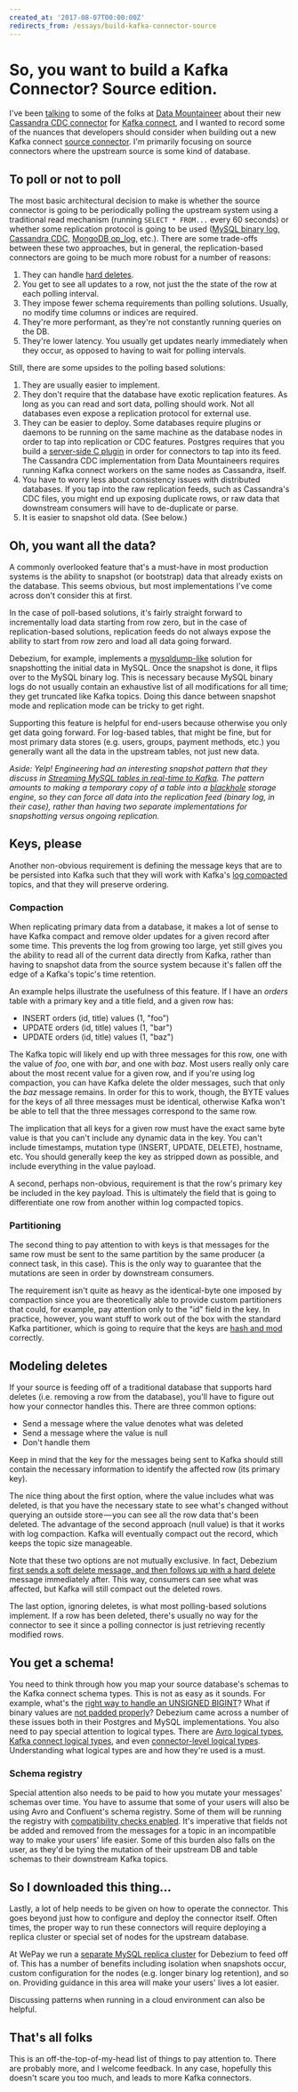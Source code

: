```yaml
---
created_at: '2017-08-07T00:00:00Z'
redirects_from: /essays/build-kafka-connector-source
---
```


# So, you want to build a Kafka Connector? Source edition.

I've been [talking](https://github.com/datamountaineer/stream-reactor/issues/162) to some of the folks at [Data Mountaineer](https://datamountaineer.com/) about their new [Cassandra CDC connector](http://docs.datamountaineer.com/en/latest/cassandra-cdc.html) for [Kafka connect](http://docs.confluent.io/current/connect/intro.html), and I wanted to record some of the nuances that developers should consider when building out a new Kafka connect [source connector](http://docs.confluent.io/3.3.0/connect/javadocs/index.html?org/apache/kafka/connect/source/SourceConnector.html). I'm primarily focusing on source connectors where the upstream source is some kind of database.

## To poll or not to poll

The most basic architectural decision to make is whether the source connector is going to be periodically polling the upstream system using a traditional read mechanism (running `SELECT * FROM...` every 60 seconds) or whether some replication protocol is going to be used ([MySQL binary log](https://dev.mysql.com/doc/refman/5.7/en/binary-log.html), [Cassandra CDC](https://cassandra.apache.org/doc/latest/operating/cdc.html), [MongoDB op_log](https://docs.mongodb.com/manual/core/replica-set-oplog/), etc.). There are some trade-offs between these two approaches, but in general, the replication-based connectors are going to be much more robust for a number of reasons:

1. They can handle [hard deletes](https://www.quora.com/What-is-the-difference-between-soft-delete-and-hard-delete-in-SQL-Informatica-power-center-and-Informatica-cloud).
2. You get to see all updates to a row, not just the the state of the row at each polling interval.
3. They impose fewer schema requirements than polling solutions. Usually, no modify time columns or indices are required.
4. They're more performant, as they're not constantly running queries on the DB.
5. They're lower latency. You usually get updates nearly immediately when they occur, as opposed to having to wait for polling intervals.

Still, there are some upsides to the polling based solutions:

1. They are usually easier to implement.
2. They don't require that the database have exotic replication features. As long as you can read and sort data, polling should work. Not all databases even expose a replication protocol for external use.
3. They can be easier to deploy. Some databases require plugins or daemons to be running on the same machine as the database nodes in order to tap into replication or CDC features. Postgres requires that you build a [server-side C plugin](http://debezium.io/docs/connectors/postgresql/#output-plugin) in order for connectors to tap into its feed. The Cassandra CDC implementation from Data Mountaineers requires running Kafka connect workers on the same nodes as Cassandra, itself.
4. You have to worry less about consistency issues with distributed databases. If you tap into the raw replication feeds, such as Cassandra's CDC files, you might end up exposing duplicate rows, or raw data that downstream consumers will have to de-duplicate or parse.
5. It is easier to snapshot old data. (See below.)

## Oh, you want all the data?

A commonly overlooked feature that's a must-have in most production systems is the ability to snapshot (or bootstrap) data that already exists on the database. This seems obvious, but most implementations I've come across don't consider this at first.

In the case of poll-based solutions, it's fairly straight forward to incrementally load data starting from row zero, but in the case of replication-based solutions, replication feeds do not always expose the ability to start from row zero and load all data going forward.

Debezium, for example, implements a [mysqldump-like](https://issues.jboss.org/browse/DBZ-31) solution for snapshotting the initial data in MySQL. Once the snapshot is done, it flips over to the MySQL binary log. This is necessary because MySQL binary logs do not usually contain an exhaustive list of all modifications for all time; they get truncated like Kafka topics. Doing this dance between snapshot mode and replication mode can be tricky to get right.

Supporting this feature is helpful for end-users because otherwise you only get data going forward. For log-based tables, that might be fine, but for most primary data stores (e.g. users, groups, payment methods, etc.) you generally want all the data in the upstream tables, not just new data.

*Aside: Yelp! Engineering had an interesting snapshot pattern that they discuss in [Streaming MySQL tables in real-time to Kafka](https://engineeringblog.yelp.com/2016/08/streaming-mysql-tables-in-real-time-to-kafka.html). The pattern amounts to making a temporary copy of a table into a [blackhole](https://dev.mysql.com/doc/refman/5.7/en/blackhole-storage-engine.html) storage engine, so they can force all data into the replication feed (binary log, in their case), rather than having two separate implementations for snapshotting versus ongoing replication.*

## Keys, please

Another non-obvious requirement is defining the message keys that are to be persisted into Kafka such that they will work with Kafka's [log compacted](https://kafka.apache.org/documentation/#compaction) topics, and that they will preserve ordering.

### Compaction

When replicating primary data from a database, it makes a lot of sense to have Kafka compact and remove older updates for a given record after some time. This prevents the log from growing too large, yet still gives you the ability to read all of the current data directly from Kafka, rather than having to snapshot data from the source system because it's fallen off the edge of a Kafka's topic's time retention.

An example helps illustrate the usefulness of this feature. If I have an *orders* table with a primary key and a title field, and a given row has:

* INSERT orders (id, title) values (1, "foo")
* UPDATE orders (id, title) values (1, "bar")
* UPDATE orders (id, title) values (1, "baz")

The Kafka topic will likely end up with three messages for this row, one with the value of *foo*, one with *bar*, and one with *baz*. Most users really only care about the most recent value for a given row, and if you're using log compaction, you can have Kafka delete the older messages, such that only the *baz* message remains. In order for this to work, though, the BYTE values for the keys of all three messages must be identical, otherwise Kafka won't be able to tell that the three messages correspond to the same row.

The implication that all keys for a given row must have the exact same byte value is that you can't include any dynamic data in the key. You can't include timestamps, mutation type (INSERT, UPDATE, DELETE), hostname, etc. You should generally keep the key as stripped down as possible, and include everything in the value payload.

A second, perhaps non-obvious, requirement is that the row's primary key be included in the key payload. This is ultimately the field that is going to differentiate one row from another within log compacted topics.

### Partitioning

The second thing to pay attention to with keys is that messages for the same row must be sent to the same partition by the same producer (a connect task, in this case). This is the only way to guarantee that the mutations are seen in order by downstream consumers.

The requirement isn't quite as heavy as the identical-byte one imposed by compaction since you are theoretically able to provide custom partitioners that could, for example, pay attention only to the "id" field in the key. In practice, however, you want stuff to work out of the box with the standard Kafka partitioner, which is going to require that the keys are [hash and mod](https://github.com/apache/kafka/blob/trunk/clients/src/main/java/org/apache/kafka/clients/producer/internals/DefaultPartitioner.java#L69) correctly.

## Modeling deletes

If your source is feeding off of a traditional database that supports hard deletes (i.e. removing a row from the database), you'll have to figure out how your connector handles this. There are three common options:

* Send a message where the value denotes what was deleted
* Send a message where the value is null
* Don't handle them

Keep in mind that the key for the messages being sent to Kafka should still contain the necessary information to identify the affected row (its primary key).

The nice thing about the first option, where the value includes what was deleted, is that you have the necessary state to see what's changed without querying an outside store — you can see all the row data that's been deleted. The advantage of the second approach (null value) is that it works with log compaction. Kafka will eventually compact out the record, which keeps the topic size manageable.

Note that these two options are not mutually exclusive. In fact, Debezium [first sends a soft delete message, and then follows up with a hard delete](https://issues.jboss.org/browse/DBZ-45) message immediately after. This way, consumers can see what was affected, but Kafka will still compact out the deleted rows.

The last option, ignoring deletes, is what most polling-based solutions implement. If a row has been deleted, there's usually no way for the connector to see it since a polling connector is just retrieving recently modified rows.

## You get a schema!

You need to think through how you map your source database's schemas to the Kafka connect schema types. This is not as easy as it sounds. For example, what's the [right way to handle an UNSIGNED BIGINT](https://issues.jboss.org/browse/DBZ-228)? What if binary values are [not padded properly](https://issues.jboss.org/browse/DBZ-254)? Debezium came across a number of these issues both in their Postgres and MySQL implementations. You also need to pay special attention to logical types. There are [Avro logical types](https://avro.apache.org/docs/1.8.0/spec.html#Logical+Types), [Kafka connect logical types](https://issues.apache.org/jira/browse/KAFKA-2476), and even [connector-level logical types](http://debezium.io/docs/connectors/mysql/#data-types). Understanding what logical types are and how they're used is a must.

### Schema registry

Special attention also needs to be paid to how you mutate your messages' schemas over time. You have to assume that some of your users will also be using Avro and Confluent's schema registry. Some of them will be running the registry with [compatibility checks enabled](http://docs.confluent.io/current/schema-registry/docs/api.html#id1). It's imperative that fields not be added and removed from the messages for a topic in an incompatible way to make your users' life easier. Some of this burden also falls on the user, as they'd be tying the mutation of their upstream DB and table schemas to their downstream Kafka topics.

## So I downloaded this thing…

Lastly, a lot of help needs to be given on how to operate the connector. This goes beyond just how to configure and deploy the connector itself. Often times, the proper way to run these connectors will require deploying a replica cluster or special set of nodes for the upstream database.

At WePay we run a [separate MySQL replica cluster](https://wecode.wepay.com/posts/streaming-databases-in-realtime-with-mysql-debezium-kafka#architecture) for Debezium to feed off of. This has a number of benefits including isolation when snapshots occur, custom configuration for the nodes (e.g. longer binary log retention), and so on. Providing guidance in this area will make your users' lives a lot easier.

Discussing patterns when running in a cloud environment can also be helpful.

## That's all folks

This is an off-the-top-of-my-head list of things to pay attention to. There are probably more, and I welcome feedback. In any case, hopefully this doesn't scare you too much, and leads to more Kafka connectors.